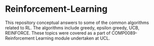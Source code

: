 # Reinforcement-Learning

This repository conceptual answers to some of the common algorithms related to RL. The algorithms include greedy, epsilon greedy, UCB, REINFORCE. 
These topics were covered as a part of COMP0089-Reinforcement Learning module undertaken at UCL. 
